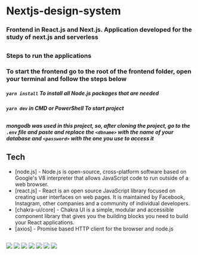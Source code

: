 # Nextjs-design-system
### Frontend in React.js and Next.js. Application developed for the study of next.js and serverless
##
### Steps to run the applications

### To start the frontend go to the root of the frontend folder, open your terminal and follow the steps below
##### `yarn install` To install all Node.js packages that are needed
##### `yarn dev` in CMD or PowerShell To start project
##
##### mongodb was used in this project, so, after cloning the project, go to the `.env` file and paste and replace the `<dbname>` with the name of your database and `<password>` with the one you use to access it
##
## Tech
- [node.js] - Node.js is open-source, cross-platform software based on Google's V8 interpreter that allows JavaScript code to run outside of a web browser.
- [react.js] - React is an open source JavaScript library focused on creating user interfaces on web pages. It is maintained by Facebook, Instagram, other companies and a community of individual developers.
- [chakra-ui/core] - Chakra UI is a simple, modular and accessible component library that gives you the building blocks you need to build your React applications.
- [axios] - Promise based HTTP client for the browser and node.js
##

<div>
  <div>
    <img src="https://img.shields.io/badge/Node.js-339933?style=for-the-badge&logo=nodedotjs&logoColor=white">
    <img src="https://img.shields.io/badge/React-20232A?style=for-the-badge&logo=react&logoColor=61DAFB">
    <img src="https://img.shields.io/badge/JavaScript-323330?style=for-the-badge&logo=javascript&logoColor=F7DF1E">
    <img src="https://img.shields.io/badge/TypeScript-007ACC?style=for-the-badge&logo=typescript&logoColor=white">
    <img src="https://img.shields.io/badge/HTML5-E34F26?style=for-the-badge&logo=html5&logoColor=white">
    <img src="https://img.shields.io/badge/CSS3-1572B6?style=for-the-badge&logo=css3&logoColor=white">
    <img src="https://img.shields.io/badge/Chakra--UI-319795?style=for-the-badge&logo=chakra-ui&logoColor=white">
  </div>
</div>

